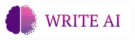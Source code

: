 <a href="writeai.app">
<img height="100" src="https://raw.githubusercontent.com/siliconvallii/writeai/master/assets/images/title.png?token=ATJVR5AELZK5ENQYT2V7D3DBNQWPC"/>
</a>